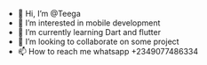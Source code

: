 - 👋 Hi, I’m @Teega
- 👀 I’m interested in mobile development
- 🌱 I’m currently learning Dart and flutter
- 💞️ I’m looking to collaborate on some project
- 📫 How to reach me whatsapp +2349077486334

<!---
Teega/Teega is a ✨ special ✨ repository because its `README.md` (this file) appears on your GitHub profile.
You can click the Preview link to take a look at your changes.
--->
